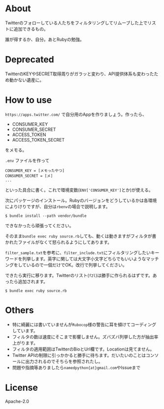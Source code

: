 # About
Twitterのフォローしている人たちをフィルタリングしてリムーブした上でリストに追加できるもの。

誰が得するか、自分。あとRubyの勉強。

# Deprecated

TwitterのKEYやSECRET取得周りがガラッと変わり、API提供体系も変わったため動かない遺産に。

# How to use

`https://apps.twitter.com/` で自分用のAppを作りましょう。作ったら、

- CONSUMER_KEY
- CONSUMER_SECRET
- ACCESS_TOKEN
- ACCESS_TOKEN_SECRET

をメモる。

`.env` ファイルを作って

```
CONSUMER_KEY = [メモったやつ]
CONSUMER_SECRET = [メ]
...
```
といった具合に書く。これで環境変数(`ENV['CONSUMER_KEY']`とか)が使える。

次にパッケージのインストール。Rubyのバージョンをどうしているかは各環境によりけりですが、自分は`rbenv`の場合で説明します。

`$ bundle install --path vendor/bundle`

できなかったら頑張ってください。

そのまま`bundle exec ruby source.rb`しても、動くは動きますがフィルタが書かれたファイルがなくて怒られるようにしてあります。

`filter_sample.txt`を参考に、`filter_include.txt`にフィルタリングしたいキーワードを列挙します。英字に関しては大文字小文字どちらでもいいようなマッチングをしているので一個だけでOK。改行で列挙してください。

できたら実行に移ります。Twitterのリスト(`f2l`)は勝手に作られるはずです。あったら追加されます。

`$ bundle exec ruby source.rb`

# Others
- 特に綺麗には書いていませんが`Rubocop`様の警告に耳を傾けてコーディングしています。
- フィルタの数は速度にそこまで影響しません。ズバズバ列挙した方が抽出率上がります。
- フィルタの適用範囲はTwitterのBioとUrl欄です。Locationは見てません。
- Twitter APIの制限に引っかかると勝手に待ちます。だいたいのことはコンソールに出力されるのでそちらを参照されたし。
- 問題や指摘等ありましたら`namedpython{at}gmail.com`やIssueまで

# License
Apache-2.0
